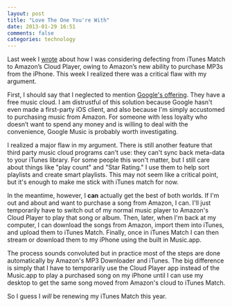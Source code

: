 ```yaml
---
layout: post
title: "Love The One You're With"
date: 2013-01-29 16:51
comments: false
categories: technology
---
```

Last week I [wrote]() about how I was considering defecting from iTunes Match to Amazon’s Cloud Player, owing to Amazon’s new ability to purchase MP3s from the iPhone.  This week I realized there was a critical flaw with my argument.

<!--more-->

First, I should say that I neglected to mention [Google's offering](http://arstechnica.com/gadgets/2013/01/throwdown-itunes-match-vs-amazon-cloud-player-vs-google-music/ "Google Music"). They have a free music cloud. I am distrustful of this solution because Google hasn't even made a first-party iOS client, and also because I'm simply accustomed to purchasing music from Amazon. For someone with less loyalty who doesn’t want to spend any money and is willing to deal with the convenience, Google Music is probably worth investigating. 

I realized a major flaw in my argument. There is still another feature that third party music cloud programs can't use: they can't sync back meta-data to your iTunes library. For some people this won't matter, but I still care about things like "play count" and "Star Rating." I use them to help sort playlists and create smart playlists. This may not seem like a critical point, but it's enough to make me stick with iTunes match for now. 

In the meantime, however, I **can** actually get the best of both worlds. If I'm out and about and want to purchase a song from Amazon, I can. I'll just temporarily have to switch out of my normal music player to Amazon's Cloud Player to play that song or album. Then, later, when I'm back at my computer, I can download the songs from Amazon, import them into iTunes, and upload them to iTunes Match. Finally, once in iTunes Match I can then stream or download them to my iPhone using the built in Music.app.

The process sounds convoluted but in practice most of the steps are done automatically by Amazon's MP3 Downloader and iTunes. The big difference is simply that I have to temporarily use the Cloud Player app instead of the Music.app to play a purchased song on my iPhone until I can use my desktop to get the same song moved from Amazon's cloud to iTunes Match. 

So I guess I *will* be renewing my iTunes Match this year.
